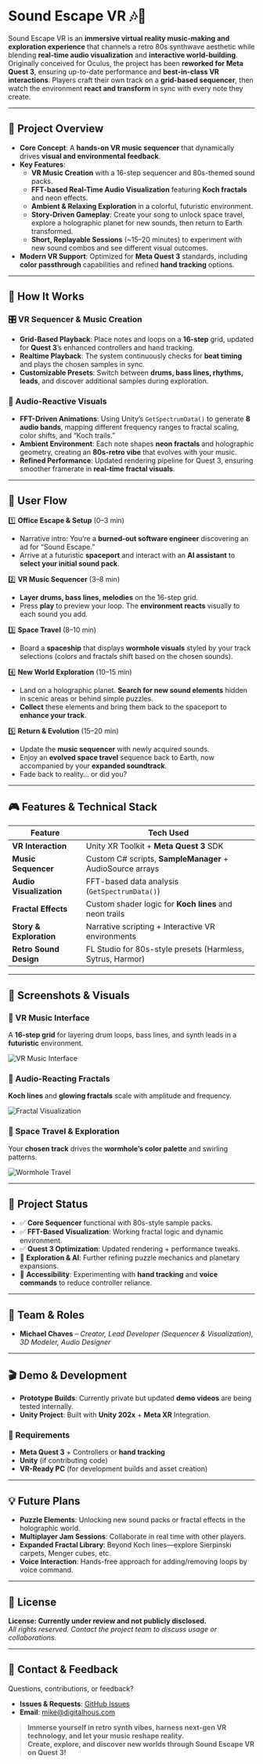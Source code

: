 # Sound Escape VR 🎶🚀  

Sound Escape VR is an **immersive virtual reality music-making and exploration experience** that channels a retro 80s synthwave aesthetic while blending **real-time audio visualization** and **interactive world-building**. Originally conceived for Oculus, the project has been **reworked for Meta Quest 3**, ensuring up-to-date performance and **best-in-class VR interactions**. Players craft their own track on a **grid-based sequencer**, then watch the environment **react and transform** in sync with every note they create.

---

## 🚀 Project Overview  

- **Core Concept**: A **hands-on VR music sequencer** that dynamically drives **visual and environmental feedback**.  
- **Key Features**:  
  - **VR Music Creation** with a 16-step sequencer and 80s-themed sound packs.  
  - **FFT-based Real-Time Audio Visualization** featuring **Koch fractals** and neon effects.  
  - **Ambient & Relaxing Exploration** in a colorful, futuristic environment.  
  - **Story-Driven Gameplay**: Create your song to unlock space travel, explore a holographic planet for new sounds, then return to Earth transformed.  
  - **Short, Replayable Sessions** (~15–20 minutes) to experiment with new sound combos and see different visual outcomes.  
- **Modern VR Support**: Optimized for **Meta Quest 3** standards, including **color passthrough** capabilities and refined **hand tracking** options.  

---

## 📌 How It Works  

### 🎛 VR Sequencer & Music Creation  
- **Grid-Based Playback**: Place notes and loops on a **16-step** grid, updated for **Quest 3**’s enhanced controllers and hand tracking.  
- **Realtime Playback**: The system continuously checks for **beat timing** and plays the chosen samples in sync.  
- **Customizable Presets**: Switch between **drums, bass lines, rhythms, leads**, and discover additional samples during exploration.  

### 🌌 Audio-Reactive Visuals  
- **FFT-Driven Animations**: Using Unity’s `GetSpectrumData()` to generate **8 audio bands**, mapping different frequency ranges to fractal scaling, color shifts, and “Koch trails.”  
- **Ambient Environment**: Each note shapes **neon fractals** and holographic geometry, creating an **80s-retro vibe** that evolves with your music.  
- **Refined Performance**: Updated rendering pipeline for Quest 3, ensuring smoother framerate in **real-time fractal visuals**.

---

## 📍 User Flow  

1️⃣ **Office Escape & Setup** (0–3 min)  
   - Narrative intro: You’re a **burned-out software engineer** discovering an ad for “Sound Escape.”  
   - Arrive at a futuristic **spaceport** and interact with an **AI assistant** to **select your initial sound pack**.  

2️⃣ **VR Music Sequencer** (3–8 min)  
   - **Layer drums, bass lines, melodies** on the 16-step grid.  
   - Press **play** to preview your loop. The **environment reacts** visually to each sound you add.  

3️⃣ **Space Travel** (8–10 min)  
   - Board a **spaceship** that displays **wormhole visuals** styled by your track selections (colors and fractals shift based on the chosen sounds).  

4️⃣ **New World Exploration** (10–15 min)  
   - Land on a holographic planet. **Search for new sound elements** hidden in scenic areas or behind simple puzzles.  
   - **Collect** these elements and bring them back to the spaceport to **enhance your track**.  

5️⃣ **Return & Evolution** (15–20 min)  
   - Update the **music sequencer** with newly acquired sounds.  
   - Enjoy an **evolved space travel** sequence back to Earth, now accompanied by your **expanded soundtrack**.  
   - Fade back to reality… or did you?

---

## 🎮 Features & Technical Stack  

| Feature                        | Tech Used                                                |
|--------------------------------|----------------------------------------------------------|
| **VR Interaction**             | Unity XR Toolkit + **Meta Quest 3** SDK                  |
| **Music Sequencer**            | Custom C# scripts, **SampleManager** + AudioSource arrays|
| **Audio Visualization**        | FFT-based data analysis (`GetSpectrumData()`)            |
| **Fractal Effects**            | Custom shader logic for **Koch lines** and neon trails   |
| **Story & Exploration**        | Narrative scripting + Interactive VR environments        |
| **Retro Sound Design**         | FL Studio for 80s-style presets (Harmless, Sytrus, Harmor)|

---

## 📸 Screenshots & Visuals  

### 🎼 VR Music Interface  
A **16-step grid** for layering drum loops, bass lines, and synth leads in a **futuristic** environment.

![VR Music Interface](docs/images/music_interface.png)  

### 🌌 Audio-Reacting Fractals  
**Koch lines** and **glowing fractals** scale with amplitude and frequency.  

![Fractal Visualization](docs/images/fractal_visuals.png)  

### 🚀 Space Travel & Exploration  
Your **chosen track** drives the **wormhole’s color palette** and swirling patterns.  

![Wormhole Travel](docs/images/wormhole_travel.png)  

---

## 📌 Project Status  

- ✅ **Core Sequencer** functional with 80s-style sample packs.  
- ✅ **FFT-Based Visualization**: Working fractal logic and dynamic environment.  
- ✅ **Quest 3 Optimization**: Updated rendering + performance tweaks.  
- 🚧 **Exploration & AI**: Further refining puzzle mechanics and planetary expansions.  
- 🚧 **Accessibility**: Experimenting with **hand tracking** and **voice commands** to reduce controller reliance.

---

## 👥 Team & Roles  

- **Michael Chaves** – *Creator, Lead Developer (Sequencer & Visualization), 3D Modeler, Audio Designer*  

---

## 🎬 Demo & Development  

- **Prototype Builds**: Currently private but updated **demo videos** are being tested internally.  
- **Unity Project**: Built with **Unity 202x** + **Meta XR** Integration.  

### 📌 Requirements  
- **Meta Quest 3** + Controllers or **hand tracking**  
- **Unity** (if contributing code)  
- **VR-Ready PC** (for development builds and asset creation)  

---

## 💡 Future Plans  

- **Puzzle Elements**: Unlocking new sound packs or fractal effects in the holographic world.  
- **Multiplayer Jam Sessions**: Collaborate in real time with other players.  
- **Expanded Fractal Library**: Beyond Koch lines—explore Sierpinski carpets, Menger cubes, etc.  
- **Voice Interaction**: Hands-free approach for adding/removing loops by voice command.  

---

## 📜 License  

**License: Currently under review and not publicly disclosed.**  
*All rights reserved. Contact the project team to discuss usage or collaborations.*  

---

## 📢 Contact & Feedback  

Questions, contributions, or feedback?  
- **Issues & Requests**: [GitHub Issues](https://github.com/mikechaves/sound-escape-vr/issues)  
- **Email**: mike@digitalhous.com  

> **Immerse yourself in retro synth vibes, harness next-gen VR technology, and let your music reshape reality.**  
> **Create, explore, and discover new worlds through Sound Escape VR on Quest 3!**  
